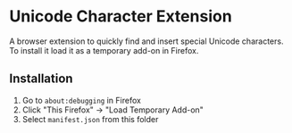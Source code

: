 # Unicode Character Extension

A browser extension to quickly find and insert special Unicode characters.
To install it load it as a temporary add-on in Firefox.

## Installation
1. Go to `about:debugging` in Firefox
2. Click "This Firefox" → "Load Temporary Add-on"
3. Select `manifest.json` from this folder
